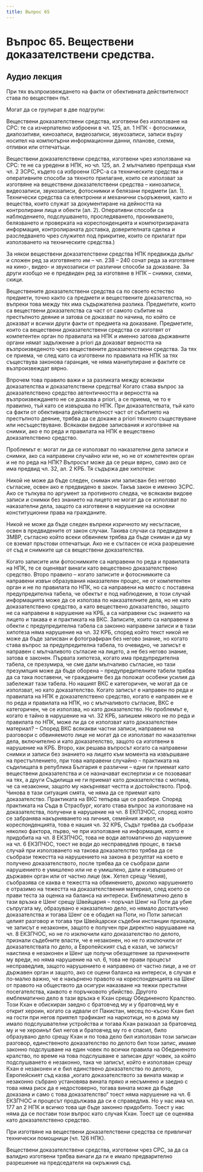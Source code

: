 ```yaml
---
title: Въпрос 65
---
```


# **Въпрос 65. Веществени доказателствени средства.**
## **Аудио лекция**
  <div class="ready-player-1">
        <audio crossorigin>
            <source src="https://raw.githubusercontent.com/LexsTech/LexsWiki/main/audio/%D0%9D%D0%B0%D0%BA%D0%B0%D0%B7%D0%B0%D1%82%D0%B5%D0%BB%D0%BD%D0%BE%D0%BF%D1%80%D0%B0%D0%B2%D0%BD%D0%B8%20%D0%BD%D0%B0%D1%83%D0%BA%D0%B8/%D0%A2%D0%B5%D0%BC%D0%B0%2065.mp3" type="audio/mpeg">
        </audio>
    </div>

При тях възпроизвеждането на факти от обективната действителност става по веществен път.

Могат да се групират в две подгрупи:

Веществени доказателствени средства, изготвени без използване на СРС: те са изчерпателно изброени в чл. 125, ал. 1 НПК - фотоснимки, диапозитиви, кинозаписи, видеозаписи, звукозаписи, записи върху носител на компютърни информационни данни, планове, схеми, отливки или отпечатъци.

Веществени доказателствени средства, изготвени чрез използване на СРС: те не са уредени в НПК, но чл. 125, ал. 2 мълчаливо препраща към чл. 2 ЗСРС, където са изброени (СРС-а са техническите средства и оперативните способи за тяхното прилагане, които се използват за изготвяне на веществени доказателствени средства – кинозаписи, видеозаписи, звукозаписи, фотоснимки и белязани предмети (ал. 1). Технически средства са електронни и механични съоръжения, както и вещества, които служат за документиране на дейността на контролирани лица и обекти (ал. 2). Оперативни способи са наблюдението, подслушването, проследяването, проникването, белязването и проверката на кореспонденцията и компютризираната информация, контролираната доставка, доверителната сделка и разследването чрез служител под прикритие, които се прилагат при използването на техническите средства.)

За някои веществени доказателствени средства НПК предвижда дълъг и сложен ред за изготвянето им – чл. 238 – 240 сочат реда за изготвяне на кино-, видео- и звукозаписи от различни способи за доказване. За други изобщо не е предвиден ред за изготвяне в НПК – снимки, схеми, скици.

Веществените доказателствени средства са по своето естество предмети, точно както са предмети и веществените доказателства, но въпреки това между тях има съдържателна разлика. Предметите, които са веществени доказателства са част от самото събитие на престъпното деяние и затова се доказват по начина, по който се доказват и всички други факти от предмета на доказване. Предметите, които са веществени доказателствени средства се изготвят от компетентен орган по правилата на НПК и именно затова държавните органи нямат задължение a priori да доказват верността на възпроизведеното чрез веществените доказателствени средства. За тях се приема, че след като са изготвени по правилата на НПК за тях съществува законова гаранция, че няма манипулиране и фактите се възпроизвеждат вярно.

Впрочем това правило важи и за разликата между всякакви доказателства и доказателствени средства! Когато става въпрос за доказателствено средство автентичността и верността на възпроизвеждането не се доказва a priori, а се приема, че то е правилно, тъй като се извършва по НПК. При доказателствата, тъй като са факти от обективната действителност част от събитието на престъпното деяние, трябва да се докаже a priori тяхното съществуване или несъществуване. Всякакви видове записвания и изготвяне на снимки, ако е по реда и правилата на НПК е веществено доказателствено средство.

Проблемът е: могат ли да се използват по наказателни дела записи и снимки, ако са направени случайно или не, но не от компетентен орган и не по реда на НПК? Въпросът може да се реши вярно, само ако се има предвид чл. 32, ал. 2 КРБ. Тя съдържа две хипотези:

Никой не може да бъде следен, сниман или записван без негово съгласие, освен ако е предвидено в закон. Такъв закон е именно ЗСРС. Ако се тълкува по аргумент за противното следва, че всякакви видове записи и снимки без знанието на лицето не могат да се използват по наказателни дела, защото са изготвени в нарушение на основни конституционни права на гражданите.

Никой не може да бъде следен въпреки изричното му несъгласие, освен в предвидените от закон случаи. Такива случаи са предвидени в ЗМВР, съгласно който всеки обвиняем трябва да бъде сниман и да му се вземат пръстови отпечатъци. Ако не е съгласен се иска разрешение от съд и снимките ще са веществени доказателства.

Когато записите или фотоснимките са направени по реда и правилата на НПК, те се оценяват винаги като веществено доказателствено средство. Второ правило – когато записите и фотоснимките са направени извън образувания наказателен процес, не от компетентен орган и не по правилата по НПК, но са направени на място с поставена предупредителна табела, че обектът е под наблюдение, в този случай информацията може да се използва по наказателните дела, но не като доказателствено средство, а като веществено доказателство, защото не са направени в нарушение на КРБ, а са направени със знанието на лицето и такава е и практиката на ВКС. Записите, които са направени в обекти с предупредителна табела са законно направени записи и в тази хипотеза няма нарушение на чл. 32 КРБ, според който текст никой не може да бъде записван и фотографиран без негово знание, но когато става въпрос за предупредителна табела, то очевидно, че записът е направен с мълчаливото съгласие на лицето, а не без негово знание, затова е законен. Първата хипотеза, когато има предупредителна табела, се презумира, че сме дали мълчаливо съгласие, но тази презумпция може да бъде оборена – предупредителните табели трябва да са така поставени, че гражданите без да положат особени усилия да забележат тази табела. Но нашият ВКС е категоричен, че могат да се използват, но като доказателство. Когато записът е направен по реда и правилата на НПК е доказателствено средство, когато е направен не е по реда и правилата на НПК, но с мълчаливото съгласие, ВКС е категоричен, че се използва, но като доказателство. Но проблемът е, когато е тайно в нарушение на чл. 32 КРБ, запишем някого не по реда и правилата по НПК, може ли да се използват като доказателствен материал? – Според ВКС всякакви частни записи, направени на разговори с обвиняемото лице не могат да се използват по наказателни дела, включително и като доказателство, защото са изготвени в нарушение на КРБ. Второ, как решава въпросът когато са направени снимки и записи без знанието на лицето към момента на извършване на престъплението, при това направени случайно – практиката на съдилищата в република България е различни – едни ги приемат като веществени доказателства и се назначават експертизи и се позовават на тях, а други Съдилища не ги приемат като доказателства с мотива, че са незаконни, защото му накърняват честта и достойнството. Проф. Чинова в тази ситуация смята, че няма да се приемат като доказателство. Практиката на ВКС тепърва ще се разбере. Според практиката на Съда в Страсбург, когато става въпрос за използване на доказателства, получени в нарушение на чл. 8 ЕКПЗЧОС, според която се забранява накърняването на личния, семейния живот, на кореспонденцията, това е нашия чл. 32 КРБ, Съдът трябва да съобрази няколко фактора, първо, че при използване на информация, която е придобита на чл. 8 ЕКЗПЧОС, това не води автоматично до нарушение на чл. 6 ЕКЗПЧОС, тоест не води до несправедлив процес, в такъв случай при използването на такова доказателство трябва да се съобрази тежестта на нарушението на закона в резултат на което е получено доказателството, после трябва да се съобрази дали нарушението е умишлено или не е умишлено, дали е извършено от държавен орган или от частно лице (вж. Хетел срещу Чехия), съобразява се каква е тежестта на обвинението, доколко нарушението е отразимо на тежестта на доказателствения материал, след което се прави теста за оценка на баланса на интереси. Емблематично дело в тази връзка е Шенг срещу Швейцария – поръчал Шенг на Поти да убие съпругата му, образувано е наказателно дело, но нямало достатъчно доказателства и тогава Шенг се е обадил на Поти, но Поти записал целият разговор и тогава три Швейцарски съдебни инстанции признали, че записът е незаконен, защото е получен при директно нарушаване на чл. 8 ЕКЗПЧОС, но не го изключили като доказателство по делото, признали съдебните власти, че е незаконен, но не го изключили от доказателствата по дело, а Европейският съд е казал, че записът наистина е незаконен и Шенг ще получи обезщетение за причинените му вреди, но няма нарушение на чл. 6, това не прави процесът несправедлив, защото нарушението е направено от частно лице, а не от държавен орган и защото, ако се оцени баланса на интереси, в случая е по-малко важно, че е накърнено правото на кореспонденцията на Шенг от правото на обществото да осигури наказване на тежки престъпни посегателства, каквото е поръчковото убийство. Другото емблематично дело в тази връзка е Кхан срещу Обединеното Кралство. Този Кхан е обискиран заедно с братовчед му и у братовчед му е открит хероин, когато са идвали от Пакистан, месец по-късно Кхан бил на гости при негов приятел трафикант на наркотици, но в дома му имало подслушвателни устройства и тогава Кхан разказал за братовчед му и че хероинът бил негов и братовчед му го е спасил, било образувано дело срещу Кхан и по това дело бил използван този записан разговор, единственото доказателство по делото бил този запис, имаме законно подслушване на един човек по всички правила на Обединеното кралство, по време на това подслушване е записан друг човек, за който подслушването е незаконно, така че записът, който е използван срещу Кхан е незаконен и е бил единствено доказателство по делото, Европейският съд казва „когато доказателството за вината макар и незаконно събрано установява вината пряко и несъмнено и заедно с това няма риск да е недостоверно, тогава вината може да бъде доказана и само с това доказателство“ тоест няма нарушение на чл. 6 ЕКЗПЧОС и процесът продължава да си е справедлив. Но у нас има чл. 177 ал 2 НПК и всичко това ще бъде законно придобито. Тоест у нас няма да се постави този въпрос като случая Кхан. Тоест ще се оценява като доказателствено средство.

При изготвяне на веществени доказателствени средства се привличат технически помощници (чл. 126 НПК).

Веществени доказателствени средства, изготвени чрез СРС, за да са валидно изготвени трябва винаги да ги е имало предварително разрешение на председателя на окръжния съд.

